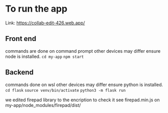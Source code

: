 # To run the app

Link: https://collab-edit-426.web.app/

## Front end
commands are done on command prompt other devices may differ
ensure node is installed.
`cd my-app`
`npm start`

## Backend
commands done on wsl other devices may differ
ensure python is installed.
`cd flask`
`source venv/bin/activate`
`python3 -m flask run`

we edited firepad library to the encription
to check it see firepad.min.js on
my-app/node_modules/firepad/dist/
